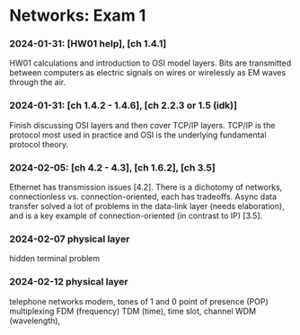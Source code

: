 # Networks: Exam 1

### 2024-01-31: [HW01 help], [ch 1.4.1] 
HW01 calculations and introduction to OSI model layers. Bits are transmitted between computers as electric signals on wires or wirelessly as EM waves through the air.

### 2024-01-31: [ch 1.4.2 - 1.4.6], [ch 2.2.3 or 1.5 (idk)]
Finish discussing OSI layers and then cover TCP/IP layers. TCP/IP is the protocol most used in practice and OSI is the underlying fundamental protocol theory.

### 2024-02-05: [ch 4.2 - 4.3], [ch 1.6.2], [ch 3.5]
Ethernet has transmission issues [4.2]. There is a dichotomy of networks, connectionless vs. connection-oriented, each has tradeoffs. Async data transfer solved a lot of problems in the data-link layer (needs elaboration), and is a key example of connection-oriented (in contrast to IP) [3.5].

### 2024-02-07 physical layer
hidden terminal problem


### 2024-02-12 physical layer
telephone networks
modem, tones of 1 and 0
point of presence (POP)
multiplexing 
FDM (frequency)
TDM (time), time slot, channel
WDM (wavelength),

